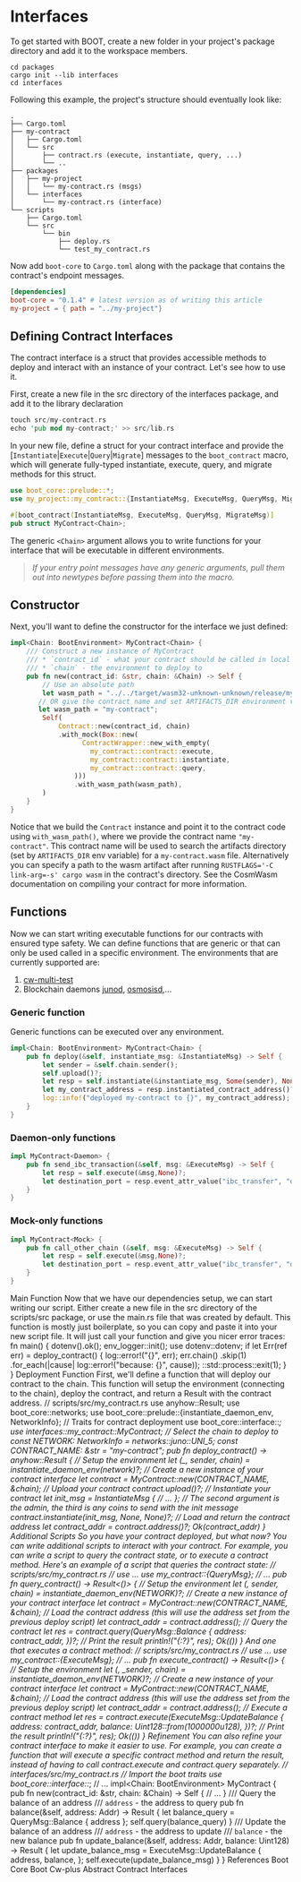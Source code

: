 # Interfaces

To get started with BOOT, create a new folder in your project's package directory and add it to the workspace members.

```bast
cd packages
cargo init --lib interfaces
cd interfaces
```

Following this example, the project's structure should eventually look like:

```path
.
├── Cargo.toml
├── my-contract
│   ├── Cargo.toml
│   └── src
│       ├── contract.rs (execute, instantiate, query, ...)
│       └── ..
├── packages
│   ├── my-project
│   │   └── my-contract.rs (msgs)
│   └── interfaces
│       └── my-contract.rs (interface)
└── scripts
    ├── Cargo.toml
    └── src
        └── bin
            ├── deploy.rs
            └── test_my_contract.rs
```

Now add `boot-core` to `Cargo.toml` along with the package that contains the contract's endpoint messages.

```toml
[dependencies]
boot-core = "0.1.4" # latest version as of writing this article
my-project = { path = "../my-project"}
```

## Defining Contract Interfaces

The contract interface is a struct that provides accessible methods to deploy and interact with an instance of your contract. Let's see how to use it.

First, create a new file in the src directory of the interfaces package, and add it to the library declaration

```rust
touch src/my-contract.rs
echo 'pub mod my-contract;' >> src/lib.rs
```

In your new file, define a struct for your contract interface and provide the [`Instantiate`|`Execute`|`Query`|`Migrate`] messages to the `boot_contract` macro, which will generate fully-typed instantiate, execute, query, and migrate methods for this struct.

```rust
use boot_core::prelude::*;
use my_project::my_contract::{InstantiateMsg, ExecuteMsg, QueryMsg, MigrateMsg};

#[boot_contract(InstantiateMsg, ExecuteMsg, QueryMsg, MigrateMsg)]
pub struct MyContract<Chain>;
```

The generic `<Chain>` argument allows you to write functions for your interface that will be executable in different environments.

> *If your entry point messages have any generic arguments, pull them out into newtypes before passing them into the macro.*  

## Constructor

Next, you'll want to define the constructor for the interface we just defined:

```rust
impl<Chain: BootEnvironment> MyContract<Chain> {
    /// Construct a new instance of MyContract
    /// * `contract_id` - what your contract should be called in local state (*not* on-chain)
    /// * `chain` - the environment to deploy to
    pub fn new(contract_id: &str, chain: &Chain) -> Self {
        // Use an absolute path
        let wasm_path = "../../target/wasm32-unknown-unknown/release/my-contract.wasm";
       // OR give the contract name and set ARTIFACTS_DIR environment variable to the artifacts folder. 
       let wasm_path = "my-contract";
        Self(
            Contract::new(contract_id, chain)
            .with_mock(Box::new(
                  ContractWrapper::new_with_empty(
                    my_contract::contract::execute,
                    my_contract::contract::instantiate,
                    my_contract::contract::query,
                )))
                .with_wasm_path(wasm_path),
        )
    }
}
```

Notice that we build the `Contract` instance and point it to the contract code using `with_wasm_path()`, where we provide the contract name `"my-contract"`. This contract name will be used to search the artifacts directory (set by `ARTIFACTS_DIR` env variable) for a `my-contract.wasm` file. Alternatively you can specify a path to the wasm artifact after running `RUSTFLAGS='-C link-arg=-s' cargo wasm` in the contract's directory. See the CosmWasm documentation on compiling your contract for more information.

## Functions

Now we can start writing executable functions for our contracts with ensured type safety.
We can define functions that are generic or that can only be used called in a specific environment.
The environments that are currently supported are:

1. [cw-multi-test](https://crates.io/crates/cw-multi-test)
2. Blockchain daemons [junod](https://github.com/CosmosContracts/juno), [osmosisd](https://github.com/osmosis-labs/osmosis),...

### Generic function

Generic functions can be executed over any environment.

```rust
impl<Chain: BootEnvironment> MyContract<Chain> {
    pub fn deploy(&self, instantiate_msg: &InstantiateMsg) -> Self {
        let sender = &self.chain.sender();
        self.upload()?;
        let resp = self.instantiate(&instantiate_msg, Some(sender), None)?;
        let my_contract_address = resp.instantiated_contract_address()?;
        log::info!("deployed my-contract to {}", my_contract_address);
    }
}
```

### Daemon-only functions

```rust
impl MyContract<Daemon> {
    pub fn send_ibc_transaction(&self, msg: &ExecuteMsg) -> Self {
        let resp = self.execute(&msg,None)?;
        let destination_port = resp.event_attr_value("ibc_transfer", "destination_port");?;
    }
}
```

### Mock-only functions

```rust
impl MyContract<Mock> {
    pub fn call_other_chain (&self, msg: &ExecuteMsg) -> Self {
        let resp = self.execute(&msg,None)?;
        let destination_port = resp.event_attr_value("ibc_transfer", "destination_port");?;
    }
}
```

Main Function
Now that we have our dependencies setup, we can start writing our script. Either create a new file in the src directory of the scripts/src package, or use the main.rs file that was created by default.
This function is mostly just boilerplate, so you can copy and paste it into your new script file. It will just call your function and give you nicer error traces:
fn main() {
    dotenv().ok();
    env_logger::init();
    use dotenv::dotenv;
    if let Err(ref err) = deploy_contract() {
        log::error!("{}", err);
        err.chain()
            .skip(1)
            .for_each(|cause| log::error!("because: {}", cause));
        ::std::process::exit(1);
    }
}
Deployment Function
First, we'll define a function that will deploy our contract to the chain. This function will setup the environment (connecting to the chain), deploy the contract, and return a Result with the contract address.
// scripts/src/my_contract.rs
use anyhow::Result;
use boot_core::networks;
use boot_core::prelude::{instantiate_daemon_env, NetworkInfo};
// Traits for contract deployment
use boot_core::interface::*;
use interfaces::my_contract::MyContract;
// Select the chain to deploy to
const NETWORK: NetworkInfo = networks::juno::UNI_5;
const CONTRACT_NAME: &str = "my-contract";
pub fn deploy_contract() -> anyhow::Result<String> {
    // Setup the environment
    let (_, _sender, chain) = instantiate_daemon_env(network)?;
    // Create a new instance of your contract interface
    let contract = MyContract::new(CONTRACT_NAME, &chain);
    // Upload your contract
    contract.upload()?;
    // Instantiate your contract
    let init_msg = InstantiateMsg {
        // ...
    };
    // The second argument is the admin, the third is any coins to send with the init message
    contract.instantiate(init_msg, None, None)?;
    // Load and return the contract address
    let contract_addr = contract.address()?;
    Ok(contract_addr)
}
Additional Scripts
So you have your contract deployed, but what now? You can write additional scripts to interact with your contract. For example, you can write a script to query the contract state, or to execute a contract method.
Here's an example of a script that queries the contract state:
// scripts/src/my_contract.rs
// use ...
use my_contract::{QueryMsg};
// ...
pub fn query_contract() -> Result<()> {
    // Setup the environment
    let (_, _sender, chain) = instantiate_daemon_env(NETWORK)?;
    // Create a new instance of your contract interface
    let contract = MyContract::new(CONTRACT_NAME, &chain);
    // Load the contract address (this will use the address set from the previous deploy script)
    let contract_addr = contract.address();
    // Query the contract
    let res = contract.query(QueryMsg::Balance {
      address: contract_addr,
    })?;
    // Print the result
    println!("{:?}", res);
    Ok(())
}
And one that executes a contract method:
// scripts/src/my_contract.rs
// use ...
use my_contract::{ExecuteMsg};
// ...
pub fn execute_contract() -> Result<()> {
    // Setup the environment
    let (_, _sender, chain) = instantiate_daemon_env(NETWORK)?;
    // Create a new instance of your contract interface
    let contract = MyContract::new(CONTRACT_NAME, &chain);
    // Load the contract address (this will use the address set from the previous deploy script)
    let contract_addr = contract.address();
    // Execute a contract method
    let res = contract.execute(ExecuteMsg::UpdateBalance {
      address: contract_addr,
      balance: Uint128::from(1000000u128),
    })?;
    // Print the result
    println!("{:?}", res);
    Ok(())
}
Refinement
You can also refine your contract interface to make it easier to use. For example, you can create a function that will execute a specific contract method and return the result, instead of having to call contract.execute and contract.query separately.
// interfaces/src/my_contract.rs
// Import the boot traits
use boot_core::interface::*;
// ...
impl<Chain: BootEnvironment> MyContract<Chain> {
    pub fn new(contract_id: &str, chain: &Chain) -> Self {
      // ...
    }
    /// Query the balance of an address
    /// `address` - the address to query
    pub fn balance(&self, address: Addr) -> Result<BalanceResponse> {
        let balance_query = QueryMsg::Balance { address };
        self.query(balance_query)
    }
    /// Update the balance of an address
    /// `address` - the address to update
    /// `balance` - the new balance
    pub fn update_balance(&self, address: Addr, balance: Uint128) -> Result<ExecuteResult> {
        let update_balance_msg = ExecuteMsg::UpdateBalance {
            address,
            balance,
        };
        self.execute(update_balance_msg)
    }
}
References
Boot Core
Boot Cw-plus
Abstract Contract Interfaces
